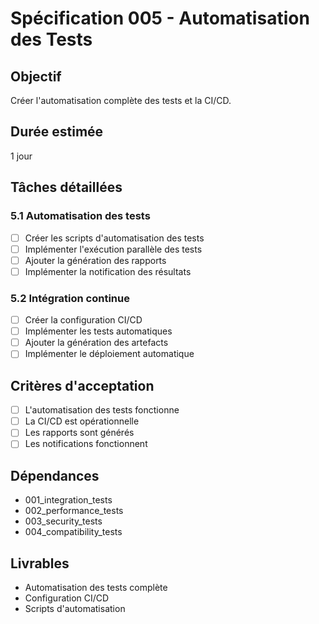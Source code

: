# Spécification 005 - Automatisation des Tests

## Objectif
Créer l'automatisation complète des tests et la CI/CD.

## Durée estimée
1 jour

## Tâches détaillées

### 5.1 Automatisation des tests
- [ ] Créer les scripts d'automatisation des tests
- [ ] Implémenter l'exécution parallèle des tests
- [ ] Ajouter la génération des rapports
- [ ] Implémenter la notification des résultats

### 5.2 Intégration continue
- [ ] Créer la configuration CI/CD
- [ ] Implémenter les tests automatiques
- [ ] Ajouter la génération des artefacts
- [ ] Implémenter le déploiement automatique

## Critères d'acceptation
- [ ] L'automatisation des tests fonctionne
- [ ] La CI/CD est opérationnelle
- [ ] Les rapports sont générés
- [ ] Les notifications fonctionnent

## Dépendances
- 001_integration_tests
- 002_performance_tests
- 003_security_tests
- 004_compatibility_tests

## Livrables
- Automatisation des tests complète
- Configuration CI/CD
- Scripts d'automatisation
